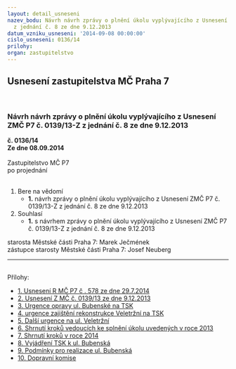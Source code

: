 ```yaml
---
layout: detail_usneseni
nazev_bodu: Návrh návrh zprávy o plnění úkolu vyplývajícího z Usnesení ZMČ P7 č. 0139/13-Z
  z jednání č. 8 ze dne 9.12.2013
datum_vzniku_usneseni: '2014-09-08 00:00:00'
cislo_usneseni: 0136/14
prilohy: 
organ: zastupitelstvo
---
```

<div id="ucUsn_pList" class="usn">
	<span><h2>Usnesení zastupitelstva MČ Praha 7 </h2>
<br></span><div class="standBody">
<span><h3>Návrh návrh zprávy o plnění úkolu vyplývajícího z Usnesení ZMČ P7 č. 0139/13-Z z jednání č. 8 ze dne 9.12.2013</h3></span><div class="center">
		<strong>č. 0136/14</strong><br>
	</div>
<div class="center">
		<strong>Ze dne 08.09.2014</strong><br><br>
	</div>Zastupitelstvo MČ P7<br> po projednání<br><br><ol>
<li>Bere na vědomí<ul><li>
<strong>1.</strong> návrh zprávy o plnění úkolu vyplývajícího z Usnesení ZMČ P7 č. 0139/13-Z z jednání č. 8 ze dne 9.12.2013</li></ul>
</li>
<li>Souhlasí<ul><li>
<strong>1.</strong> s návrhem zprávy o plnění úkolu vyplývajícího z Usnesení ZMČ P7 č. 0139/13-Z z jednání č. 8 ze dne 9.12.2013</li></ul>
</li>
</ol>starosta Městské části Praha 7: Marek Ječmének<br>zástupce starosty Městské části Praha 7: Josef Neuberg<hr>
<br>Přílohy: <ul>
<li><a href="/zdroj.aspx?typ=4&amp;id=58158&amp;sh=-618676523" target="_blank" title="Soubor (.doc 29,5 kB)-nové okno">1. Usnesení R MČ P7 č . 578 ze dne 29.7.2014</a></li> <li><a href="/zdroj.aspx?typ=4&amp;id=58159&amp;sh=-619689291" target="_blank" title="Soubor (.doc 29 kB)-nové okno">2. Usnesení Z MČ č. 0139/13 ze dne 9.12.2013</a></li> <li><a href="/zdroj.aspx?typ=4&amp;id=58160&amp;sh=1392942837" target="_blank" title="Soubor (.jpg 78,5 kB)-nové okno">3. Urgence opravy ul. Bubenské na TSK</a></li> <li><a href="/zdroj.aspx?typ=4&amp;id=58161&amp;sh=1392978645" target="_blank" title="Soubor (.jpg 85,4 kB)-nové okno">4. urgence zajištění rekonstrukce Veletržní na TSK</a></li> <li><a href="/zdroj.aspx?typ=4&amp;id=58162&amp;sh=1392801717" target="_blank" title="Soubor (.jpg 82 kB)-nové okno">5. Další urgence na ul. Veletržní</a></li> <li><a href="/zdroj.aspx?typ=4&amp;id=58163&amp;sh=1392903061" target="_blank" title="Soubor (.doc 26,5 kB)-nové okno">6. Shrnutí kroků vedoucích ke splnění úkolu  uvedených v roce 2013</a></li> <li><a href="/zdroj.aspx?typ=4&amp;id=58164&amp;sh=1392806261" target="_blank" title="Soubor (.doc 25 kB)-nové okno">7. Shrnutí kroků v roce 2014</a></li> <li><a href="/zdroj.aspx?typ=4&amp;id=58165&amp;sh=1392842069" target="_blank" title="Soubor (.jpg 90,4 kB)-nové okno">8. Vyjádření TSK k ul. Bubenská</a></li> <li><a href="/zdroj.aspx?typ=4&amp;id=58166&amp;sh=1392666165" target="_blank" title="Soubor (.jpg 79,1 kB)-nové okno">9. Podmínky pro realizace ul. Bubenská </a></li> <li><a href="/zdroj.aspx?typ=4&amp;id=58167&amp;sh=1392833045" target="_blank" title="Soubor (.doc 44 kB)-nové okno">10. Dopravní komise</a></li> </ul>
</div>
</div>